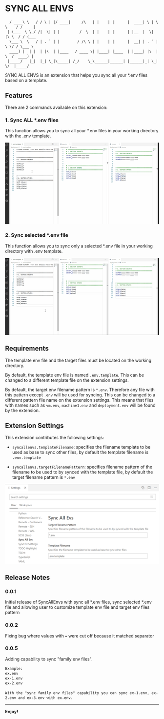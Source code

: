# SYNC ALL ENVS

```
  / ____\ \   / / \ | |/ ____|     /\   | |    | |      |  ____| \ | \ \    / / ____|
 | (___  \ \_/ /|  \| | |         /  \  | |    | |      | |__  |  \| |\ \  / / (___  
  \___ \  \   / | . ` | |        / /\ \ | |    | |      |  __| | . ` | \ \/ / \___ \ 
  ____) |  | |  | |\  | |____   / ____ \| |____| |____  | |____| |\  |  \  /  ____) |
 |_____/   |_|  |_| \_|\_____| /_/    \_\______|______| |______|_| \_|   \/  |_____/ 
```

SYNC ALL ENVS is an extension that helps you sync all your *.env files based on a template.

## Features

There are 2 commands available on this extension:

### 1. Sync ALL *.env files

This function allows you to sync all your *.env files in your working directory with the .env template.

![Sync All Envs Example](images/syncAllExample.gif)

### 2. Sync selected *.env file

This function allows you to sync only a selected *.env file in your working directory with .env template.

![Sync Selected File Example](images/syncSelectedFileExample.gif)

## Requirements

The template env file and the target files must be located on the working directory.

By default, the template env file is named `.env.template`. This can be changed to a different template file on the extension settings.

By default, the target env filename pattern is `*.env`. Therefore any file with this pattern except `.env` will be used for syncing. This can be changed to a different pattern file name on the extension settings. This means that files with names such as `vm.env`, `machine1.env` and `deployment.env` will be found by the extension.

## Extension Settings

This extension contributes the following settings:

* `syncallenvs.templateFilename`: specifies the filename template to be used as base to sync other files, by default the template filename is `.env.template`

* `syncallenvs.targetFilenamePattern`: specifies filename pattern of the filename to be used to by synced with the template file, by default the target filename pattern is `*.env`

![SyncAllEnvs Settings](images/settings.png)

## Release Notes

### 0.0.1

Initial release of SyncAllEnvs with sync all \*.env files, sync selected \*.env file and allowing user to customize template env file and target env files pattern

### 0.0.2

Fixing bug where values with `=` were cut off because it matched separator

### 0.0.5

Adding capability to sync "family env files".

```
Example:
ex.env
ex-1.env
ex-2.env

With the "sync family env files" capability you can sync ex-1.env, ex-2.env and ex-3.env with ex.env.
```

-----------------------------------------------------------------------------------------------------------

**Enjoy!**
